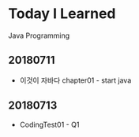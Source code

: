 # Today I Learned
Java Programming

## 20180711
* 이것이 자바다 chapter01 - start java

## 20180713
* CodingTest01 - Q1
